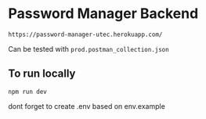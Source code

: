 # Password Manager Backend

`https://password-manager-utec.herokuapp.com/`

Can be tested with `prod.postman_collection.json` 

## To run locally

`npm run dev`

dont forget to create .env based on env.example


